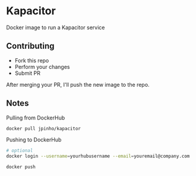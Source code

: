 # Kapacitor
Docker image to run a Kapacitor service

## Contributing

- Fork this repo
- Perform your changes
- Submit PR

After merging your PR, I'll push the new image to the repo.

## Notes

Pulling from DockerHub

```bash
docker pull jpinho/kapacitor
```

Pushing to DockerHub

```bash
# optional
docker login --username=yourhubusername --email=youremail@company.com

docker push
```